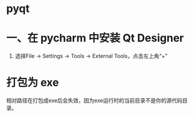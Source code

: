 # pyqt

# 一、在 pycharm 中安装 Qt Designer
1. 选择File -> Settings -> Tools -> External Tools，点击左上角“+”

# 打包为 exe
相对路径在打包成exe后会失效，因为exe运行时的当前目录不是你的源代码目录。
